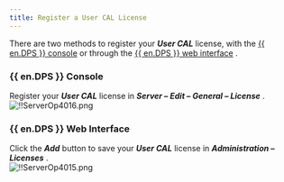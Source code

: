 ```yaml
---
title: Register a User CAL License
---
```

There are two methods to register your ***User CAL*** license, with the [{{ en.DPS }} console](#devolutions-server-console) or through the [{{ en.DPS }} web interface](#devolutions-server-web-interface) . 

### {{ en.DPS }} Console 
Register your ***User CAL*** license in ***Server – Edit – General – License*** .  
![!!ServerOp4016.png](https://webdevolutions.azureedge.net/docs/en/server/ServerOp4016.png) 
### {{ en.DPS }} Web Interface 
Click the ***Add*** button to save your ***User CAL*** license in ***Administration – Licenses*** .  
![!!ServerOp4015.png](https://webdevolutions.azureedge.net/docs/en/server/ServerOp4015.png) 

